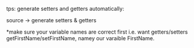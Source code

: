 tps: generate setters and getters automatically:

source -> generate setters & getters

*make sure your variable names are correct first i.e. want getters/setters getFirstName/setFirstName, namey our varaible FirstName.

